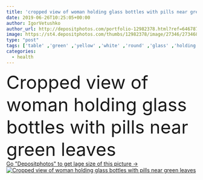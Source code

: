 ```yaml
---
title: 'cropped view of woman holding glass bottles with pills near green leaves '
date: 2019-06-26T10:25:05+00:00
author: IgorVetushko
author_url: http://depositphotos.com/portfolio-12982378.html?ref=64678756
image: https://st4.depositphotos.com/thumbs/12982378/image/27346/273468534/api_thumb_450.jpg?forcejpeg=true
type: "post"
tags: ['table' ,'green' ,'yellow' ,'white' ,'round' ,'glass' ,'holding' ,'outdoors' ,'fresh' ,'leaves' ,'plants' ,'flora' ,'flowers' ,'health' ,'natural' ,'wooden' ,'medicine' ,'healthcare' ,'medical' ,'freshness' ,'woman' ,'treatment' ,'wood' ,'surface' ,'bottles' ,'pills' ,'remedy' ,'Medicare' ,'homeopathy' ,'partial' ,'granules' ,'Cropped' ,'Gypsophila' ,'globules' ,'one person' ,'top view' ,'Alternative Medicine' ]
categories: 
  - health
---
```

<div aling="center">
            <font size="60"> Cropped view of woman holding glass bottles with pills near green leaves</font>   
</div>
<div>
    <a href='https://depositphotos.com/273468534/stock-photo-cropped-view-woman-holding-glass.html?ref=64678756' target=_blank > Go "Depositphotos" to get lage size of this picture ->
        <img href='https://depositphotos.com/273468534/stock-photo-cropped-view-woman-holding-glass.html?ref=64678756' src='https://st4.depositphotos.com/12982378/27346/i/950/depositphotos_273468534-stock-photo-cropped-view-woman-holding-glass.jpg?forcejpeg=true' alt='Cropped view of woman holding glass bottles with pills near green leaves' >
    </a>
</div>
